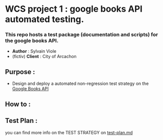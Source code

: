 # WCS project 1 : google books API automated testing.

### This repo hosts a test package (documentation and scripts) for the google books API.

- **Author** : Sylvain Viole
- (fictiv) **Client** : City of Arcachon

## Purpose :
- Design and deploy a automated non-regression test strategy on the [Google Books API](https://developers.google.com/books/)

## How to :

## Test Plan :
you can find more info on the TEST STRATEGY on [test-plan.md](https://github.com/sylvain-viole/wcs_projet-1_google-books-api-tests/blob/main/test-plan.md)
